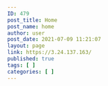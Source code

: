 ```yaml
---
ID: 479
post_title: Home
post_name: home
author: user
post_date: 2021-07-09 11:21:07
layout: page
link: https://3.24.137.163/
published: true
tags: [ ]
categories: [ ]
---
```


